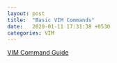 ```yaml
---
layout: post
title:  "Basic VIM Commands"
date:   2020-01-11 17:31:38 +0530
categories: VIM
---
```


[VIM Command Guide][1]

[1]: /files/VIM/vim-commands.markdown

